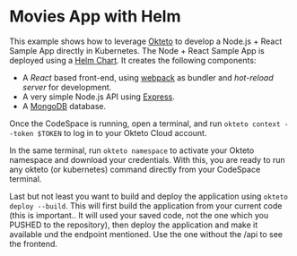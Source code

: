 # Movies App with Helm

This example shows how to leverage [Okteto](https://github.com/okteto/okteto) to develop a Node.js + React Sample App directly in Kubernetes. The Node + React Sample App is deployed using a [Helm Chart](https://github.com/okteto/movies/tree/main/chart). It creates the following components:

- A *React* based front-end, using [webpack](https://webpack.js.org) as bundler and *hot-reload server* for development.
- A very simple Node.js API using [Express](https://expressjs.com).
- A [MongoDB](https://www.mongodb.com) database.

Once the CodeSpace is running, open a terminal, and run `okteto context --token $TOKEN` to log in to your Okteto Cloud account.

In the same terminal, run `okteto namespace` to activate your Okteto namespace and download your credentials. With this, you are ready to run any okteto (or kubernetes) command directly from your CodeSpace terminal. 

Last but not least you want to build and deploy the application using `okteto deploy --build`. This will first build the application from your current code (this is important.. It will used your saved code, not the one which you PUSHED to the repository), then deploy the application and make it available und the endpoint mentioned. Use the one without the /api to see the frontend.
